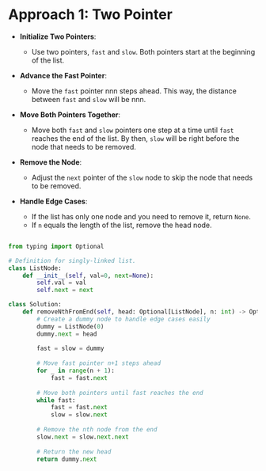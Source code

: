 
# Approach 1: Two Pointer

- **Initialize Two Pointers**:
    
    - Use two pointers, `fast` and `slow`. Both pointers start at the beginning of the list.
- **Advance the Fast Pointer**:
    
    - Move the `fast` pointer nnn steps ahead. This way, the distance between `fast` and `slow` will be nnn.
- **Move Both Pointers Together**:
    
    - Move both `fast` and `slow` pointers one step at a time until `fast` reaches the end of the list. By then, `slow` will be right before the node that needs to be removed.
- **Remove the Node**:
    
    - Adjust the `next` pointer of the `slow` node to skip the node that needs to be removed.
- **Handle Edge Cases**:
    
    - If the list has only one node and you need to remove it, return `None`.
    - If `n` equals the length of the list, remove the head node.


```python

from typing import Optional

# Definition for singly-linked list.
class ListNode:
    def __init__(self, val=0, next=None):
        self.val = val
        self.next = next

class Solution:
    def removeNthFromEnd(self, head: Optional[ListNode], n: int) -> Optional[ListNode]:
        # Create a dummy node to handle edge cases easily
        dummy = ListNode(0)
        dummy.next = head
        
        fast = slow = dummy
        
        # Move fast pointer n+1 steps ahead
        for _ in range(n + 1):
            fast = fast.next
        
        # Move both pointers until fast reaches the end
        while fast:
            fast = fast.next
            slow = slow.next
        
        # Remove the nth node from the end
        slow.next = slow.next.next
        
        # Return the new head
        return dummy.next


```